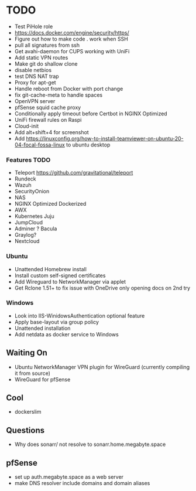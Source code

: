 # TODO

* Test PiHole role
* https://docs.docker.com/engine/security/https/
* Figure out how to make code . work when SSH
* pull all signatures from ssh
* Get avahi-daemon for CUPS working with UniFi
* Add static VPN routes
* Make git do shallow clone
* disable netbios
* test DNS NAT trap
* Proxy for apt-get
* Handle reboot from Docker with port change
* fix git-cache-meta to handle spaces
* OpenVPN server
* pfSense squid cache proxy
* Conditionally apply timeout before Certbot in NGINX Optimized
* UniFi firewall rules on Raspi
* Cloud-init
* Add alt+shift+4 for screenshot
* Add https://linuxconfig.org/how-to-install-teamviewer-on-ubuntu-20-04-focal-fossa-linux to ubuntu desktop

### Features TODO

* Teleport https://github.com/gravitational/teleport
* Rundeck
* Wazuh
* SecurityOnion
* NAS
* NGINX Optimized Dockerized
* AWX
* Kubernetes Juju
* JumpCloud
* Adminer
? Bacula
* Graylog?
* Nextcloud

### Ubuntu

* Unattended Homebrew install
* Install custom self-signed certificates
* Add Wireguard to NetworkManager via applet
* Get Rclone 1.51+ to fix issue with OneDrive only opening docs on 2nd try

### Windows

* Look into IIS-WinidowsAuthentication optional feature
* Apply base-layout via group policy
* Unattended installation
* Add netdata as docker service to Windows

## Waiting On

* Ubuntu NetworkManager VPN plugin for WireGuard (currently compiling it from source)
* WireGuard for pfSense

## Cool

* dockerslim

## Questions

* Why does sonarr/ not resolve to sonarr.home.megabyte.space

## pfSense

* set up auth.megabyte.space as a web server
* make DNS resolver include domains and domain aliases